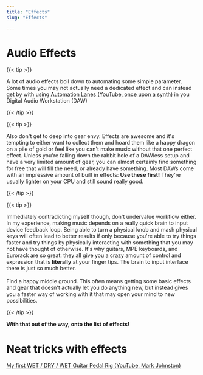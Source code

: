 ```yaml
---
title: "Effects"
slug: "Effects"

---
```


# Audio Effects

{{< tip >}}

A lot of audio effects boil down to automating some simple parameter. Some times you may not actually need a dedicated effect and can instead get by with using [Automation Lanes (YouTube, once upon a synth)](https://www.youtube.com/watch?v=WmgXmb2V6zE) in you Digital Audio Workstation (DAW)

 {{< /tip >}}

{{< tip >}}

Also don't get to deep into gear envy. Effects are awesome and it's tempting to either want to collect them and hoard them like a happy dragon on a pile of gold or feel like you can't make music without that one perfect effect. Unless you're falling down the rabbit hole of a DAWless setup and have a very limited amount of gear, you can almost certainly find something for free that will fill the need, or already have something. Most DAWs come with an impressive amount of built in effects: **Use these first!** They're usually lighter on your CPU and still sound really good.

{{< /tip >}}

{{< tip >}}

Immediately contradicting myself though, don't undervalue workflow either. In my experience, making music depends on a really quick brain to input device feedback loop. Being able to turn a physical knob and mash physical keys will often lead to better results if only because you're able to try things faster and try things by physically interacting with something that you may not have thought of otherwise. It's why guitars, MPE keyboards, and Eurorack are so great: they all give you a crazy amount of control and expression that is **literally** at your finger tips. The brain to input interface there is just so much better.</br></br>Find a happy middle ground. This often means getting some basic effects and gear that doesn't actually let you do anything new, but instead gives you a faster way of working with it that may open your mind to new possibilities.

{{< /tip >}}

**With that out of the way, onto the list of effects!**

# Neat tricks with effects

[My first WET / DRY / WET Guitar Pedal Rig (YouTube, Mark Johnston)](https://www.youtube.com/watch?v=uptuRNXR0Mw)

